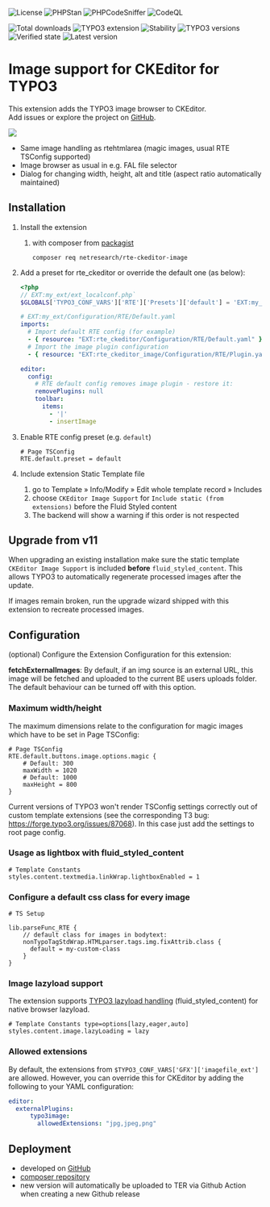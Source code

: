 ![License](https://img.shields.io/github/license/netresearch/t3x-rte_ckeditor_image)
![PHPStan](https://github.com/netresearch/t3x-rte_ckeditor_image/actions/workflows/phpstan.yml/badge.svg)
![PHPCodeSniffer](https://github.com/netresearch/t3x-rte_ckeditor_image/actions/workflows/phpcs.yml/badge.svg)
![CodeQL](https://github.com/netresearch/t3x-rte_ckeditor_image/actions/workflows/codeql-analysis.yml/badge.svg)

![Total downloads](https://typo3-badges.dev/badge/rte_ckeditor_image/downloads/shields.svg)
![TYPO3 extension](https://typo3-badges.dev/badge/rte_ckeditor_image/extension/shields.svg)
![Stability](https://typo3-badges.dev/badge/rte_ckeditor_image/stability/shields.svg)
![TYPO3 versions](https://typo3-badges.dev/badge/rte_ckeditor_image/typo3/shields.svg)
![Verified state](https://typo3-badges.dev/badge/rte_ckeditor_image/verified/shields.svg)
![Latest version](https://typo3-badges.dev/badge/rte_ckeditor_image/version/shields.svg)
<!-- Generated with 🧡 at typo3-badges.dev -->

# Image support for CKEditor for TYPO3

This extension adds the TYPO3 image browser to CKEditor.\
Add issues or explore the project on [GitHub](https://github.com/netresearch/t3x-rte_ckeditor_image).

<kbd>![](Resources/Public/Images/demo.gif?raw=true)</kbd>

- Same image handling as rtehtmlarea (magic images, usual RTE TSConfig supported)
- Image browser as usual in e.g. FAL file selector
- Dialog for changing width, height, alt and title (aspect ratio automatically maintained)

## Installation

1. Install the extension

    1. with composer from [packagist](https://packagist.org/packages/netresearch/rte-ckeditor-image)

        ```shell
        composer req netresearch/rte-ckeditor-image
        ```
2. Add a preset for rte_ckeditor or override the default one (as below):

    ```php
    <?php
    // EXT:my_ext/ext_localconf.php`
    $GLOBALS['TYPO3_CONF_VARS']['RTE']['Presets']['default'] = 'EXT:my_ext/Configuration/RTE/Default.yaml';
    ```

    ```yaml
    # EXT:my_ext/Configuration/RTE/Default.yaml
    imports:
      # Import default RTE config (for example)
      - { resource: "EXT:rte_ckeditor/Configuration/RTE/Default.yaml" }
      # Import the image plugin configuration
      - { resource: "EXT:rte_ckeditor_image/Configuration/RTE/Plugin.yaml" }

    editor:
      config:
        # RTE default config removes image plugin - restore it:
        removePlugins: null
        toolbar:
          items:
            - '|'
            - insertImage
    ```

4. Enable RTE config preset (e.g. `default`)

    ```
    # Page TSConfig
    RTE.default.preset = default
    ```

5. Include extension Static Template file

    1. go to Template » Info/Modify » Edit whole template record » Includes
    2. choose `CKEditor Image Support` for `Include static (from extensions)` before the Fluid Styled content
    3. The backend will show a warning if this order is not respected

## Upgrade from v11

When upgrading an existing installation make sure the static template `CKEditor Image Support` is
included **before** `fluid_styled_content`. This allows TYPO3 to automatically regenerate processed
images after the update.

If images remain broken, run the upgrade wizard shipped with this extension to recreate processed
images.

## Configuration

(optional) Configure the Extension Configuration for this extension:

**fetchExternalImages**: By default, if an img source is an external URL, this image will be fetched and uploaded
to the current BE users uploads folder. The default behaviour can be turned off with this option.

### Maximum width/height

The maximum dimensions relate to the configuration for magic images which have to be set in Page TSConfig:

```
# Page TSConfig
RTE.default.buttons.image.options.magic {
    # Default: 300
    maxWidth = 1020
    # Default: 1000
    maxHeight = 800
}
```

Current versions of TYPO3 won't render TSConfig settings correctly out of custom template extensions (see the corresponding T3 bug: https://forge.typo3.org/issues/87068).
In this case just add the settings to root page config.


### Usage as lightbox with fluid_styled_content

```
# Template Constants
styles.content.textmedia.linkWrap.lightboxEnabled = 1
```

### Configure a default css class for every image

```
# TS Setup

lib.parseFunc_RTE {
    // default class for images in bodytext:
    nonTypoTagStdWrap.HTMLparser.tags.img.fixAttrib.class {
      default = my-custom-class
    }
}
```

### Image lazyload support

The extension supports [TYPO3 lazyload handling](https://docs.typo3.org/c/typo3/cms-core/master/en-us/Changelog/10.3/Feature-90426-Browser-nativeLazyLoadingForImages.html) (fluid_styled_content) for native browser lazyload.

```
# Template Constants type=options[lazy,eager,auto]
styles.content.image.lazyLoading = lazy
```

### Allowed extensions

By default, the extensions from `$TYPO3_CONF_VARS['GFX']['imagefile_ext']` are allowed. However, you can override this for CKEditor by adding the following to your YAML configuration:

```yaml
editor:
  externalPlugins:
      typo3image:
        allowedExtensions: "jpg,jpeg,png"
```

## Deployment

- developed on [GitHub](https://github.com/netresearch/t3x-rte_ckeditor_image)
- [composer repository](https://packagist.org/packages/netresearch/rte-ckeditor-image)
- new version will automatically be uploaded to TER via Github Action when creating a new Github release
